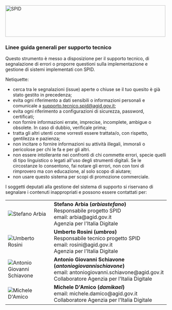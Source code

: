 <img src="https://github.com/italia/spid-graphics/blob/master/spid-logos/spid-logo-b-lb.png" alt="SPID" data-canonical-src="https://github.com/italia/spid-graphics/blob/master/spid-logos/spid-logo-b-lb.png" width="500" height="98" />

### Linee guida generali per supporto tecnico

Questo strumento è messo a disposizione per il supporto tecnico, di segnalazione di errori o proporre questioni sulla implementazione e gestione di sistemi implementati con SPID.

Netiquette:
- cerca tra le segnalazioni (issue) aperte o chiuse se il tuo quesito è già stato gestito in precedenza;
- evita ogni riferimento a dati sensibili o informazioni personali e comunicale a supporto.tecnico.spid@agid.gov.it;
- evita ogni riferimento a configurazioni di sicurezza, password, certificati;
- non fornire informazioni errate, imprecise, incomplete, ambigue o obsolete. In caso di dubbio, verificale prima;
- tratta gli altri utenti come vorresti essere trattata/o, con rispetto, gentilezza e pazienza;
- non incitare o fornire informazioni su attività illegali, immorali o pericolose per chi le fa e per gli altri.
- non essere intollerante nei confronti di chi commette errori, specie quelli di tipo linguistico o legati all'uso degli strumenti digitali. Se le circostanze lo consentono, fai notare gli errori, non con toni di rimprovero ma con educazione, al solo scopo di aiutare;
- non usare questo sistema per scopi di promozione commerciale.

I soggetti deputati alla gestione del sistema di supporto si riservano di segnalare i contenuti inappropriati e possono essere contattati per:

<table>
	<tr>
		<td><img src="https://avatars0.githubusercontent.com/u/23704006?s=64&v=4" alt="Stefano Arbia" data-canonical-src="https://avatars0.githubusercontent.com/u/23704006?s=64&v=4" /></td>
		<td><b>Stefano Arbia (<i>arbiastefano</i>)</b><br>Responsabile progetto SPID<br>email: arbia@agid.gov.it<br>Agenzia per l'Italia Digitale</td>
	</tr>
	<tr>
		<td><img src="https://avatars2.githubusercontent.com/u/4085151?s=64&v=4" alt="Umberto Rosini" data-canonical-src="https://avatars2.githubusercontent.com/u/4085151?s=64&v=4" /></td>
		<td><b>Umberto Rosini (<i>umbros</i>)</b><br>Responsabile tecnico progetto SPID<br>email: rosini@agid.gov.it<br>Agenzia per l'Italia Digitale</td>
	</tr>
	<tr>
		<td><img src="https://avatars1.githubusercontent.com/u/3876198?s=64&v=4" alt="Antonio Giovanni Schiavone" data-canonical-src="https://avatars1.githubusercontent.com/u/3876198?s=64&v=4" /></td>
		<td><b>Antonio Giovanni Schiavone (<i>antoniogiovannischiavone</i>)</b><br>email: antoniogiovanni.schiavone@agid.gov.it<br>Collaboratore Agenzia per l'Italia Digitale</td>
	</tr>
	<tr>
		<td><img src="https://avatars2.githubusercontent.com/u/31276401?s=64&v=4" alt="Michele D'Amico" data-canonical-src="https://avatars2.githubusercontent.com/u/31276401?s=64&v=4" /></td>
		<td><b>Michele D'Amico (<i>damikael</i>)</b><br>email: michele.damico@agid.gov.it<br>Collaboratore Agenzia per l'Italia Digitale</td>
	</tr>
</table>